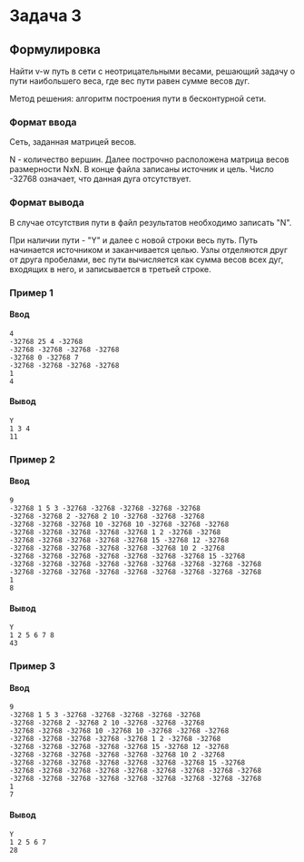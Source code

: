 # Задача 3

## Формулировка
Найти v-w путь в сети с неотрицательными весами, решающий задачу о пути наибольшего веса, где вес пути равен сумме весов дуг.

Метод решения: алгоритм построения пути в бесконтурной сети.

### Формат ввода
Сеть, заданная матрицей весов.

N - количество вершин. Далее построчно расположена матрица весов размерности NxN. В конце файла записаны источник и цель. Число -32768 означает, что данная дуга отсутствует.

### Формат вывода
В случае отсутствия пути в файл результатов необходимо записать "N".

При наличии пути - "Y" и далее с новой строки весь путь. Путь начинается источником и заканчивается целью. Узлы отделяются друг от друга пробелами, вес пути вычисляется как сумма весов всех дуг, входящих в него, и записывается в третьей строке.

### Пример 1

#### Ввод

```
4
-32768 25 4 -32768
-32768 -32768 -32768 -32768
-32768 0 -32768 7
-32768 -32768 -32768 -32768
1
4
```

#### Вывод

```
Y
1 3 4
11
```

### Пример 2

#### Ввод

```
9
-32768 1 5 3 -32768 -32768 -32768 -32768 -32768
-32768 -32768 2 -32768 2 10 -32768 -32768 -32768
-32768 -32768 -32768 10 -32768 10 -32768 -32768 -32768
-32768 -32768 -32768 -32768 -32768 1 2 -32768 -32768
-32768 -32768 -32768 -32768 -32768 15 -32768 12 -32768
-32768 -32768 -32768 -32768 -32768 -32768 10 2 -32768
-32768 -32768 -32768 -32768 -32768 -32768 -32768 15 -32768
-32768 -32768 -32768 -32768 -32768 -32768 -32768 -32768 -32768
-32768 -32768 -32768 -32768 -32768 -32768 -32768 -32768 -32768
1
8
```

#### Вывод

```
Y
1 2 5 6 7 8
43
```

### Пример 3

#### Ввод

```
9
-32768 1 5 3 -32768 -32768 -32768 -32768 -32768
-32768 -32768 2 -32768 2 10 -32768 -32768 -32768
-32768 -32768 -32768 10 -32768 10 -32768 -32768 -32768
-32768 -32768 -32768 -32768 -32768 1 2 -32768 -32768
-32768 -32768 -32768 -32768 -32768 15 -32768 12 -32768
-32768 -32768 -32768 -32768 -32768 -32768 10 2 -32768
-32768 -32768 -32768 -32768 -32768 -32768 -32768 15 -32768
-32768 -32768 -32768 -32768 -32768 -32768 -32768 -32768 -32768
-32768 -32768 -32768 -32768 -32768 -32768 -32768 -32768 -32768
1
7
```

#### Вывод

```
Y
1 2 5 6 7
28
```